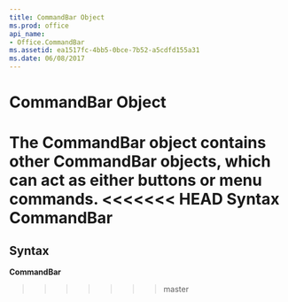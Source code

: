 ```yaml
---
title: CommandBar Object
ms.prod: office
api_name:
- Office.CommandBar
ms.assetid: ea1517fc-4bb5-0bce-7b52-a5cdfd155a31
ms.date: 06/08/2017
---
```



# CommandBar Object



The  **CommandBar** object contains other **CommandBar** objects, which can act as either buttons or menu commands.
<<<<<<< HEAD
 **Syntax**
 **CommandBar**
=======

## Syntax

**CommandBar**
>>>>>>> master


